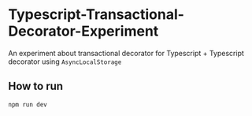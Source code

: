 # Typescript-Transactional-Decorator-Experiment
An experiment about transactional decorator for Typescript + Typescript decorator using `AsyncLocalStorage`

## How to run
```bash
npm run dev
```
